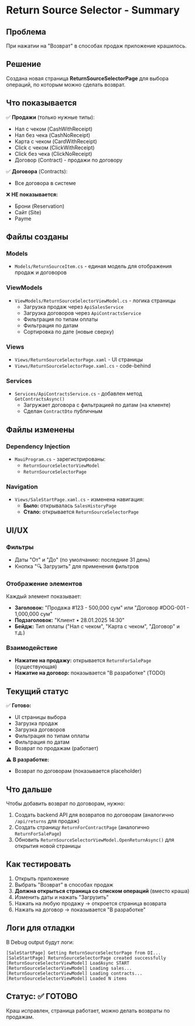 # Return Source Selector - Summary

## Проблема
При нажатии на "Возврат" в способах продаж приложение крашилось.

## Решение
Создана новая страница **ReturnSourceSelectorPage** для выбора операций, по которым можно сделать возврат.

## Что показывается
✅ **Продажи** (только нужные типы):
- Нал с чеком (CashWithReceipt)
- Нал без чека (CashNoReceipt)
- Карта с чеком (CardWithReceipt)
- Click с чеком (ClickWithReceipt)
- Click без чека (ClickNoReceipt)
- Договор (Contract) - продажи по договору

✅ **Договора** (Contracts):
- Все договора в системе

❌ **НЕ показывается:**
- Брони (Reservation)
- Сайт (Site)
- Payme

## Файлы созданы

### Models
- `Models/ReturnSourceItem.cs` - единая модель для отображения продаж и договоров

### ViewModels
- `ViewModels/ReturnSourceSelectorViewModel.cs` - логика страницы
  - Загрузка продаж через `ApiSalesService`
  - Загрузка договоров через `ApiContractsService`
  - Фильтрация по типам оплаты
  - Фильтрация по датам
  - Сортировка по дате (новые сверху)

### Views
- `Views/ReturnSourceSelectorPage.xaml` - UI страницы
- `Views/ReturnSourceSelectorPage.xaml.cs` - code-behind

### Services
- `Services/ApiContractsService.cs` - добавлен метод `GetContractsAsync()`
  - Загружает договора с фильтрацией по датам (на клиенте)
  - Сделан `ContractDto` публичным

## Файлы изменены

### Dependency Injection
- `MauiProgram.cs` - зарегистрированы:
  - `ReturnSourceSelectorViewModel`
  - `ReturnSourceSelectorPage`

### Navigation
- `Views/SaleStartPage.xaml.cs` - изменена навигация:
  - **Было:** открывалась `SalesHistoryPage`
  - **Стало:** открывается `ReturnSourceSelectorPage`

## UI/UX

### Фильтры
- Даты "От" и "До" (по умолчанию: последние 31 день)
- Кнопка "🔍 Загрузить" для применения фильтров

### Отображение элементов
Каждый элемент показывает:
- **Заголовок:** "Продажа #123 - 500,000 сум" или "Договор #DOG-001 - 1,000,000 сум"
- **Подзаголовок:** "Клиент • 28.01.2025 14:30"
- **Бейдж:** Тип оплаты ("Нал с чеком", "Карта с чеком", "Договор" и т.д.)

### Взаимодействие
- **Нажатие на продажу:** открывается `ReturnForSalePage` (существующая)
- **Нажатие на договор:** показывается "В разработке" (TODO)

## Текущий статус

✅ **Готово:**
- UI страницы выбора
- Загрузка продаж
- Загрузка договоров
- Фильтрация по типам оплаты
- Фильтрация по датам
- Возврат по продажам (работает)

⚠️ **В разработке:**
- Возврат по договорам (показывается placeholder)

## Что дальше

Чтобы добавить возврат по договорам, нужно:
1. Создать backend API для возвратов по договорам (аналогично `/api/returns` для продаж)
2. Создать страницу `ReturnForContractPage` (аналогично `ReturnForSalePage`)
3. Обновить `ReturnSourceSelectorViewModel.OpenReturnAsync()` для открытия новой страницы

## Как тестировать

1. Открыть приложение
2. Выбрать "Возврат" в способах продаж
3. **Должна открыться страница со списком операций** (вместо краша)
4. Изменить даты и нажать "Загрузить"
5. Нажать на любую продажу → откроется страница возврата
6. Нажать на договор → показывается "В разработке"

## Логи для отладки

В Debug output будут логи:
```
[SaleStartPage] Getting ReturnSourceSelectorPage from DI...
[SaleStartPage] ReturnSourceSelectorPage created successfully
[ReturnSourceSelectorViewModel] LoadAsync START
[ReturnSourceSelectorViewModel] Loading sales...
[ReturnSourceSelectorViewModel] Loading contracts...
[ReturnSourceSelectorViewModel] Loaded N items
```

## Статус: ✅ ГОТОВО

Краш исправлен, страница работает, можно делать возвраты по продажам.
